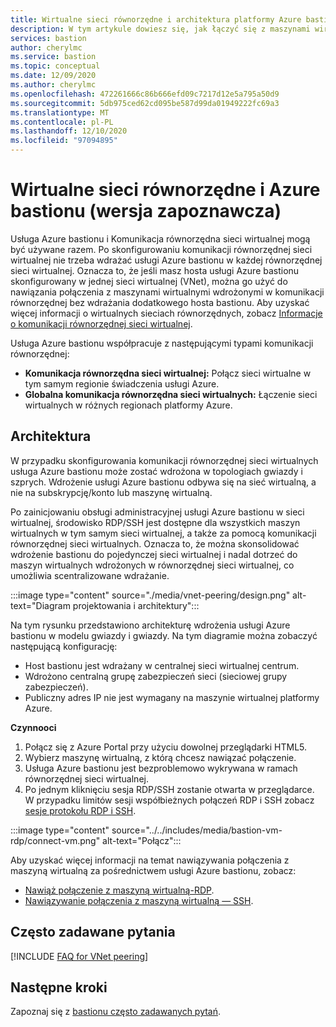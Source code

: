 ```yaml
---
title: Wirtualne sieci równorzędne i architektura platformy Azure bastionu
description: W tym artykule dowiesz się, jak łączyć się z maszynami wirtualnymi za pomocą komunikacji równorzędnej i usługi Azure bastionu.
services: bastion
author: cherylmc
ms.service: bastion
ms.topic: conceptual
ms.date: 12/09/2020
ms.author: cherylmc
ms.openlocfilehash: 472261666c86b666efd09c7217d12e5a795a50d9
ms.sourcegitcommit: 5db975ced62cd095be587d99da01949222fc69a3
ms.translationtype: MT
ms.contentlocale: pl-PL
ms.lasthandoff: 12/10/2020
ms.locfileid: "97094895"
---
```

# <a name="vnet-peering-and-azure-bastion-preview"></a>Wirtualne sieci równorzędne i Azure bastionu (wersja zapoznawcza)

Usługa Azure bastionu i Komunikacja równorzędna sieci wirtualnej mogą być używane razem. Po skonfigurowaniu komunikacji równorzędnej sieci wirtualnej nie trzeba wdrażać usługi Azure bastionu w każdej równorzędnej sieci wirtualnej. Oznacza to, że jeśli masz hosta usługi Azure bastionu skonfigurowany w jednej sieci wirtualnej (VNet), można go użyć do nawiązania połączenia z maszynami wirtualnymi wdrożonymi w komunikacji równorzędnej bez wdrażania dodatkowego hosta bastionu. Aby uzyskać więcej informacji o wirtualnych sieciach równorzędnych, zobacz [Informacje o komunikacji równorzędnej sieci wirtualnej](../virtual-network/virtual-network-peering-overview.md).

Usługa Azure bastionu współpracuje z następującymi typami komunikacji równorzędnej:

* **Komunikacja równorzędna sieci wirtualnej:** Połącz sieci wirtualne w tym samym regionie świadczenia usługi Azure.
* **Globalna komunikacja równorzędna sieci wirtualnych:** Łączenie sieci wirtualnych w różnych regionach platformy Azure.

## <a name="architecture"></a>Architektura

W przypadku skonfigurowania komunikacji równorzędnej sieci wirtualnych usługa Azure bastionu może zostać wdrożona w topologiach gwiazdy i szprych. Wdrożenie usługi Azure bastionu odbywa się na sieć wirtualną, a nie na subskrypcję/konto lub maszynę wirtualną.

Po zainicjowaniu obsługi administracyjnej usługi Azure bastionu w sieci wirtualnej, środowisko RDP/SSH jest dostępne dla wszystkich maszyn wirtualnych w tym samym sieci wirtualnej, a także za pomocą komunikacji równorzędnej sieci wirtualnych. Oznacza to, że można skonsolidować wdrożenie bastionu do pojedynczej sieci wirtualnej i nadal dotrzeć do maszyn wirtualnych wdrożonych w równorzędnej sieci wirtualnej, co umożliwia scentralizowane wdrażanie.

:::image type="content" source="./media/vnet-peering/design.png" alt-text="Diagram projektowania i architektury":::

Na tym rysunku przedstawiono architekturę wdrożenia usługi Azure bastionu w modelu gwiazdy i gwiazdy. Na tym diagramie można zobaczyć następującą konfigurację:

* Host bastionu jest wdrażany w centralnej sieci wirtualnej centrum.
* Wdrożono centralną grupę zabezpieczeń sieci (sieciowej grupy zabezpieczeń).
* Publiczny adres IP nie jest wymagany na maszynie wirtualnej platformy Azure.

**Czynnooci**

1. Połącz się z Azure Portal przy użyciu dowolnej przeglądarki HTML5.
1. Wybierz maszynę wirtualną, z którą chcesz nawiązać połączenie.
1. Usługa Azure bastionu jest bezproblemowo wykrywana w ramach równorzędnej sieci wirtualnej.
1. Po jednym kliknięciu sesja RDP/SSH zostanie otwarta w przeglądarce. W przypadku limitów sesji współbieżnych połączeń RDP i SSH zobacz [sesje protokołu RDP i SSH](bastion-faq.md#limits).

  :::image type="content" source="../../includes/media/bastion-vm-rdp/connect-vm.png" alt-text="Połącz":::

   Aby uzyskać więcej informacji na temat nawiązywania połączenia z maszyną wirtualną za pośrednictwem usługi Azure bastionu, zobacz:

   * [Nawiąż połączenie z maszyną wirtualną-RDP](bastion-connect-vm-rdp.md).
   * [Nawiązywanie połączenia z maszyną wirtualną — SSH](bastion-connect-vm-ssh.md).

## <a name="faq"></a>Często zadawane pytania

[!INCLUDE [FAQ for VNet peering](../../includes/bastion-faq-peering-include.md)]

## <a name="next-steps"></a>Następne kroki

Zapoznaj się z [bastionu często zadawanych pytań](bastion-faq.md).